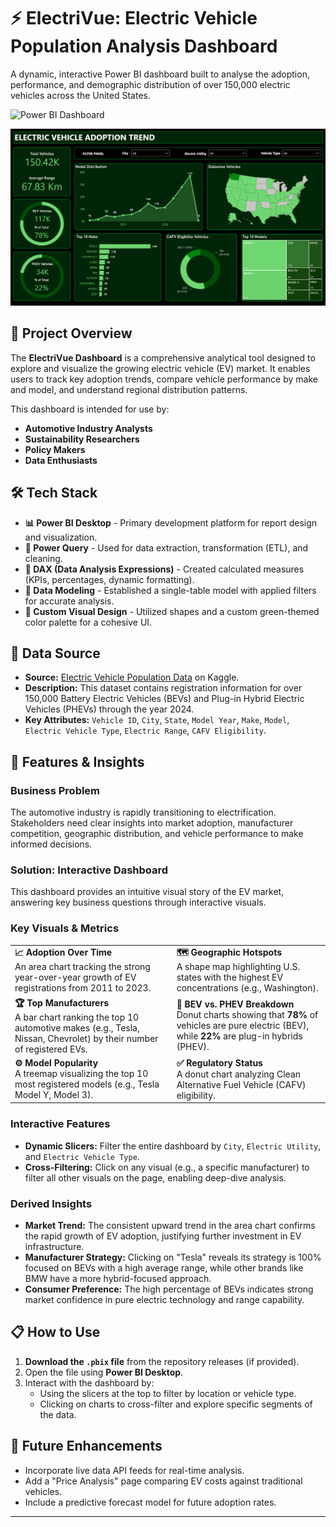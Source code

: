 # ⚡ ElectriVue: Electric Vehicle Population Analysis Dashboard

A dynamic, interactive Power BI dashboard built to analyse the adoption, performance, and demographic distribution of over 150,000 electric vehicles across the United States.

![Power BI Dashboard](https://github.com/Sutvij/EV_Adoption-Analysis/blob/main/EV_Adpotion_Analysis.pbit)

![Power BI Dashboard Screenshot](https://github.com/Sutvij/EV_Adoption-Analysis/blob/main/EV_Adoption%20Trend.png)

## 📖 Project Overview

The **ElectriVue Dashboard** is a comprehensive analytical tool designed to explore and visualize the growing electric vehicle (EV) market. It enables users to track key adoption trends, compare vehicle performance by make and model, and understand regional distribution patterns.

This dashboard is intended for use by:
- **Automotive Industry Analysts**
- **Sustainability Researchers**
- **Policy Makers**
- **Data Enthusiasts**

## 🛠️ Tech Stack

- **📊 Power BI Desktop** - Primary development platform for report design and visualization.
- **📂 Power Query** - Used for data extraction, transformation (ETL), and cleaning.
- **🧠 DAX (Data Analysis Expressions)** - Created calculated measures (KPIs, percentages, dynamic formatting).
- **📝 Data Modeling** - Established a single-table model with applied filters for accurate analysis.
- **🎨 Custom Visual Design** - Utilized shapes and a custom green-themed color palette for a cohesive UI.

## 📁 Data Source

- **Source:** [Electric Vehicle Population Data]([https://www.kaggle.com/datasets/](https://www.kaggle.com/datasets/willianoliveiragibin/electric-vehicle-population?resource=download)) on Kaggle.
- **Description:** This dataset contains registration information for over 150,000 Battery Electric Vehicles (BEVs) and Plug-in Hybrid Electric Vehicles (PHEVs) through the year 2024.
- **Key Attributes:** `Vehicle ID`, `City`, `State`, `Model Year`, `Make`, `Model`, `Electric Vehicle Type`, `Electric Range`, `CAFV Eligibility`.

## 🚀 Features & Insights

### Business Problem
The automotive industry is rapidly transitioning to electrification. Stakeholders need clear insights into market adoption, manufacturer competition, geographic distribution, and vehicle performance to make informed decisions.

### Solution: Interactive Dashboard
This dashboard provides an intuitive visual story of the EV market, answering key business questions through interactive visuals.

### Key Visuals & Metrics

| | |
| :--- | :--- |
| **📈 Adoption Over Time**<br>An area chart tracking the strong year-over-year growth of EV registrations from 2011 to 2023. | **🗺️ Geographic Hotspots**<br>A shape map highlighting U.S. states with the highest EV concentrations (e.g., Washington). |
| **🏆 Top Manufacturers**<br>A bar chart ranking the top 10 automotive makes (e.g., Tesla, Nissan, Chevrolet) by their number of registered EVs. | **🔋 BEV vs. PHEV Breakdown**<br>Donut charts showing that **78%** of vehicles are pure electric (BEV), while **22%** are plug-in hybrids (PHEV). |
| **⚙️ Model Popularity**<br>A treemap visualizing the top 10 most registered models (e.g., Tesla Model Y, Model 3). | **✅ Regulatory Status**<br>A donut chart analyzing Clean Alternative Fuel Vehicle (CAFV) eligibility. |

### Interactive Features
- **Dynamic Slicers:** Filter the entire dashboard by `City`, `Electric Utility`, and `Electric Vehicle Type`.
- **Cross-Filtering:** Click on any visual (e.g., a specific manufacturer) to filter all other visuals on the page, enabling deep-dive analysis.

### Derived Insights
- **Market Trend:** The consistent upward trend in the area chart confirms the rapid growth of EV adoption, justifying further investment in EV infrastructure.
- **Manufacturer Strategy:** Clicking on "Tesla" reveals its strategy is 100% focused on BEVs with a high average range, while other brands like BMW have a more hybrid-focused approach.
- **Consumer Preference:** The high percentage of BEVs indicates strong market confidence in pure electric technology and range capability.

## 📋 How to Use
1. **Download the `.pbix` file** from the repository releases (if provided).
2. Open the file using **Power BI Desktop**.
3. Interact with the dashboard by:
    - Using the slicers at the top to filter by location or vehicle type.
    - Clicking on charts to cross-filter and explore specific segments of the data.

## 🔮 Future Enhancements
- Incorporate live data API feeds for real-time analysis.
- Add a "Price Analysis" page comparing EV costs against traditional vehicles.
- Include a predictive forecast model for future adoption rates.

---
